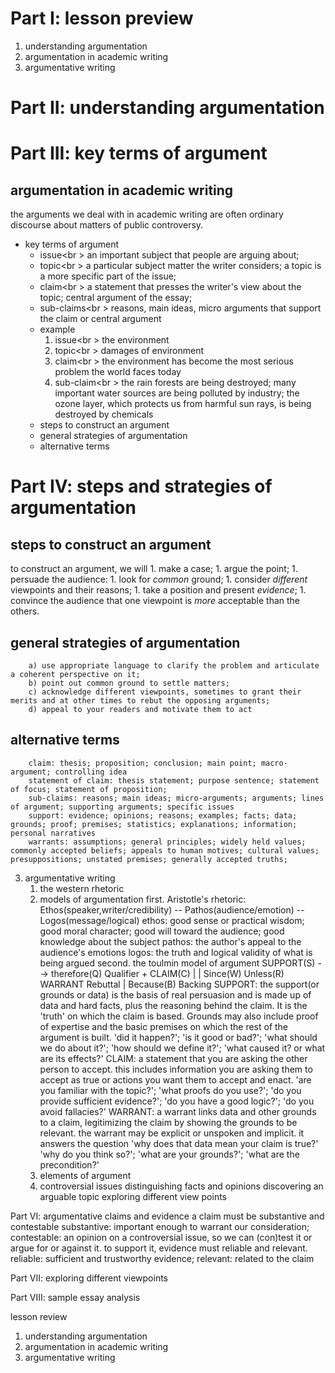 # Part I: lesson preview
1. understanding argumentation
1. argumentation in academic writing
1. argumentative writing

# Part II: understanding argumentation

# Part III: key terms of argument
## argumentation in academic writing
the arguments we deal with in academic writing are often ordinary discourse about matters of public controversy.
* key terms of argument
   - issue<br \>
   an important subject that people are arguing about;
   - topic<br \>
   a particular subject matter the writer considers; a topic is a more specific part of the issue;
   - claim<br \>
   a statement that presses the writer's view about the topic; central argument of the essay;
   - sub-claims<br \>
   reasons, main ideas, micro arguments that support the claim or central argument
   - example
      1. issue<br \>
      the environment
      1. topic<br \>
      damages of environment
      1. claim<br \>
      the environment has become the most serious problem the world faces today
      1. sub-claim<br \>
      the rain forests are being destroyed; many important water sources are being polluted by industry; the ozone layer, which protects us from harmful sun rays, is being destroyed by chemicals
    * steps to construct an argument
    * general strategies of argumentation
    * alternative terms

# Part IV: steps and strategies of argumentation
## steps to construct an argument
to construct an argument, we will 
    1. make a case;
    1. argue the point;
    1. persuade the audience:
        1. look for *common* ground;
        1. consider *different* viewpoints and their reasons;
        1. take a position and present *evidence*;
        1. convince the audience that one viewpoint is *more* acceptable than the others.
## general strategies of argumentation
        a) use appropriate language to clarify the problem and articulate a coherent perspective on it;
        b) point out common ground to settle matters;
        c) acknowledge different viewpoints, sometimes to grant their merits and at other times to rebut the opposing arguments;
        d) appeal to your readers and motivate them to act
## alternative terms
        claim: thesis; proposition; conclusion; main point; macro-argument; controlling idea
        statement of claim: thesis statement; purpose sentence; statement of focus; statement of proposition;
        sub-claims: reasons; main ideas; micro-arguments; arguments; lines of argument; supporting arguments; specific issues
        support: evidence; opinions; reasons; examples; facts; data; grounds; proof; premises; statistics; explanations; information; personal narratives
        warrants: assumptions; general principles; widely held values; commonly accepted beliefs; appeals to human motives; cultural values; presuppositions; unstated premises; generally accepted truths;

3. argumentative writing
    1) the western rhetoric
    2) models of argumentation
        first. Aristotle's rhetoric: Ethos(speaker,writer/credibility) -- Pathos(audience/emotion) -- Logos(message/logical) 
            ethos: good sense or practical wisdom; good moral character; good will toward the audience; good knowledge about the subject
            pathos: the author's appeal to the audience's emotions
            logos: the truth and logical validity of what is being argued
        second. the toulmin model of argument
            SUPPORT(S) --> therefore(Q) Qualifier + CLAIM(C) 
                                 |                      |
                              Since(W)               Unless(R)
                              WARRANT                Rebuttal
                                 |
                              Because(B)
                               Backing
SUPPORT: the support(or grounds or data) is the basis of real persuasion and is made up of data and hard facts, plus the reasoning behind the claim. It is the 'truth' on which the claim is based. Grounds may also include proof of expertise and the basic premises on which the rest of the argument is built. 'did it happen?'; 'is it good or bad?'; 'what should we do about it?'; 'how should we define it?'; 'what caused it? or what are its effects?' 
CLAIM: a statement that you are asking the other person to accept. this includes information you are asking them to accept as true or actions you want them to accept and enact. 'are you familiar with the topic?'; 'what proofs do you use?'; 'do you provide sufficient evidence?'; 'do you have a good logic?'; 'do you avoid fallacies?'
WARRANT: a warrant links data and other grounds to a claim, legitimizing the claim by showing the grounds to be relevant.
         the warrant may be explicit or unspoken and implicit. it answers the question 'why does that data mean your claim is true?'
         'why do you think so?'; 'what are your grounds?'; 'what are the precondition?'
    3) elements of argument
    4) controversial issues 
        distinguishing facts and opinions
        discovering an arguable topic
        exploring different view points

Part VI: argumentative claims and evidence
    a claim must be substantive and contestable
        substantive: important enough to warrant our consideration;
        contestable: an opinion on a controversial issue, so we can (con)test it or argue for or against it.
    to support it, evidence must reliable and relevant.
        reliable: sufficient and trustworthy evidence;
        relevant: related to the claim

Part VII: exploring different viewpoints
    
Part VIII: sample essay analysis

lesson review
1. understanding argumentation
2. argumentation in academic writing
3. argumentative writing
